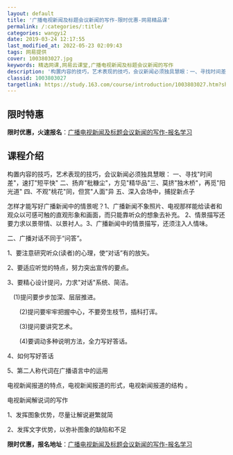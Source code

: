 ```yaml
---
layout: default
title: '广播电视新闻及标题会议新闻的写作-限时优惠-网易精品课'
permalink: /:categories/:title/
categories: wangyi2
date: 2019-03-24 12:17:55
last_modified_at: 2022-05-23 02:09:43
tags: 网易提供
cover: 1003803027.jpg
keywords: 精选网课,网易云课堂,广播电视新闻及标题会议新闻的写作
description: '构置内容的技巧，艺术表现的技巧，会议新闻必须独具慧眼：一、寻找时间差，速打短平快二、扬弃秕糠尘，方见精华品三、莫挤独木桥'
classid: 1003803027
targetlink: https://study.163.com/course/introduction/1003803027.htm?share=1&shareId=1025206652&utm_campaign=share&utm_medium=iphoneShare&utm_source=&utm_u=1025206652
---
```


## 限时特惠

**限时优惠，火速报名**：[广播电视新闻及标题会议新闻的写作-报名学习](https://study.163.com/course/introduction/1003803027.htm?share=1&shareId=1025206652&utm_campaign=share&utm_medium=iphoneShare&utm_source=&utm_u=1025206652)

## 课程介绍

构置内容的技巧，艺术表现的技巧，会议新闻必须独具慧眼： 一、寻找"时间差"，速打"短平快" 二、扬弃"秕糠尘"，方见"精华品"三、莫挤"独木桥"，再觅"阳光道" 四、不观"桃花"同，但赏"人面"异 五、深入会场中，捕捉新点子

  怎样才能写好广播新闻中的情景呢？1、广播新闻不象照片、电视那样能给读者和观众以可感可触的直观形象和画面，而只能靠听众的想象去补充。  2、情景描写还要力求以景带情、以景衬人。3、广播新闻中的情景描写，还须注入人情味。

  二、广播对话不同于“问答”。

1、要注意研究听众(读者)的心理，使“对话”有的放矢。

2、要适应听觉的特点，努力突出宣传的要点。

3、要精心设计提问，力求"对话"系统、简洁。

   　(1)提问要步步加深、层层推进。

　　(2)提问要牢牢把握中心，不要旁生枝节，插科打诨。

　　(3)提问要讲究艺术。

　　(4)要调动多种说明方法，全力写好答话。

4、如何写好答话

 5、第二人称代词在广播语言中的运用 

电视新闻报道的特点，电视新闻报道的形式，电视新闻报道的结构 。







  电视新闻解说词的写作

 1、发挥图象优势，尽量让解说避繁就简

 2、发挥文字优势，以弥补图象的缺陷和不足

**限时优惠，报名地址**：[广播电视新闻及标题会议新闻的写作-报名学习](https://study.163.com/course/introduction/1003803027.htm?share=1&shareId=1025206652&utm_campaign=share&utm_medium=iphoneShare&utm_source=&utm_u=1025206652)

